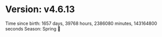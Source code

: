 # Version: v4.6.13
Time since birth: 1657 days, 39768 hours, 2386080 minutes, 143164800 seconds
Season: Spring 🌸
